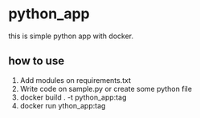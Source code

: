 # python_app

this is simple python app with docker.

## how to use
1. Add modules on requirements.txt
1. Write code on sample.py or create some python file
1. docker build . -t python_app:tag
1. docker run ython_app:tag
